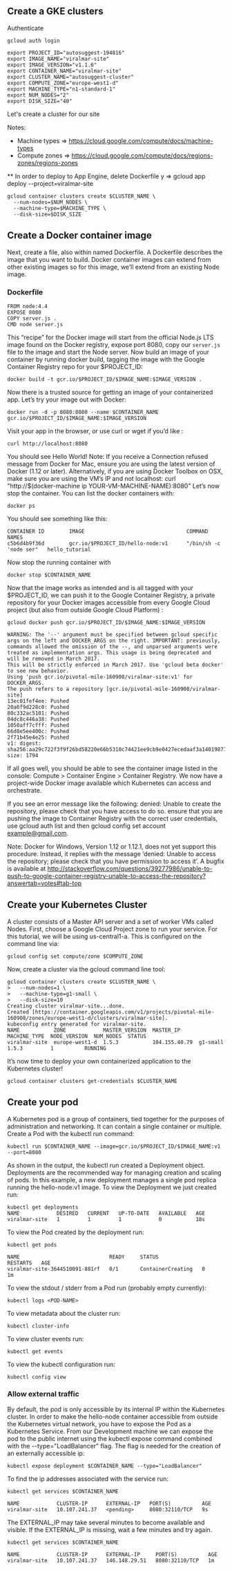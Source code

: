 ## Create a GKE clusters

Authenticate
```
gcloud auth login
```

```
export PROJECT_ID="autosuggest-194816"
export IMAGE_NAME="viralmar-site"
export IMAGE_VERSION="v1.1.6"
export CONTAINER_NAME="viralmar-site"
export CLUSTER_NAME="autosuggest-cluster"
export COMPUTE_ZONE="europe-west1-d"
export MACHINE_TYPE="n1-standard-1"
export NUM_NODES="2"
export DISK_SIZE="40"
```

Let's create a cluster for our site

Notes: 
- Machine types => https://cloud.google.com/compute/docs/machine-types
- Compute zones => https://cloud.google.com/compute/docs/regions-zones/regions-zones

** In order to deploy to App Engine, delete Dockerfile y => gcloud app deploy --project=viralmar-site

```
gcloud container clusters create $CLUSTER_NAME \
  --num-nodes=$NUM_NODES \
  --machine-type=$MACHINE_TYPE \
  --disk-size=$DISK_SIZE
```

## Create a Docker container image

Next, create a file, also within named Dockerfile. A Dockerfile describes the image that you want to build. Docker container images can extend from other existing images so for this image, we’ll extend from an existing Node image.

### Dockerfile

```
FROM node:4.4
EXPOSE 8080
COPY server.js .
CMD node server.js
```

This “recipe” for the Docker image will start from the official Node.js LTS image found on the Docker registry, expose port 8080, copy our ``server.js`` file to the image and start the Node server.
Now build an image of your container by running docker build, tagging the image with the Google Container Registry repo for your $PROJECT_ID:

```
docker build -t gcr.io/$PROJECT_ID/$IMAGE_NAME:$IMAGE_VERSION .
```

Now there is a trusted source for getting an image of your containerized app.
Let’s try your image out with Docker:

```
docker run -d -p 8080:8080 --name $CONTAINER_NAME gcr.io/$PROJECT_ID/$IMAGE_NAME:$IMAGE_VERSION
```

Visit your app in the browser, or use curl or wget if you’d like :

```
curl http://localhost:8080
```

You should see Hello World!
Note: If you receive a Connection refused message from Docker for Mac, ensure you are using the latest version of Docker (1.12 or later). Alternatively, if you are using Docker Toolbox on OSX, make sure you are using the VM’s IP and not localhost:
curl "http://$(docker-machine ip YOUR-VM-MACHINE-NAME):8080"
Let’s now stop the container. You can list the docker containers with:

```
docker ps
```

You should see something like this:

```
CONTAINER ID        IMAGE                                 COMMAND                  NAMES
c5b6d4b9f36d        gcr.io/$PROJECT_ID/hello-node:v1      "/bin/sh -c 'node ser"   hello_tutorial
```

Now stop the running container with

```
docker stop $CONTAINER_NAME
```

Now that the image works as intended and is all tagged with your $PROJECT_ID, we can push it to the Google Container Registry, a private repository for your Docker images accessible from every Google Cloud project (but also from outside Google Cloud Platform) :

```
gcloud docker push gcr.io/$PROJECT_ID/$IMAGE_NAME:$IMAGE_VERSION
```

```
WARNING: The '--' argument must be specified between gcloud specific args on the left and DOCKER_ARGS on the right. IMPORTANT: previously, commands allowed the omission of the --, and unparsed arguments were treated as implementation args. This usage is being deprecated and will be removed in March 2017.
This will be strictly enforced in March 2017. Use 'gcloud beta docker' to see new behavior.
Using 'push gcr.io/pivotal-mile-160908/viralmar-site:v1' for DOCKER_ARGS.
The push refers to a repository [gcr.io/pivotal-mile-160908/viralmar-site]
13ec01fef4ee: Pushed
20a6f9d228c0: Pushed
80c332ac5101: Pushed
04dc8c446a38: Pushed
1050aff7cfff: Pushed
66d8e5ee400c: Pushed
2f71b45e4e25: Pushed
v1: digest: sha256:aa29c722f3f9f26bd58220e66b5310c74421ee9cb9e0427ecedaaf3a14019877 size: 1794
```

If all goes well, you should be able to see the container image listed in the console: Compute > Container Engine > Container Registry. We now have a project-wide Docker image available which Kubernetes can access and orchestrate.

If you see an error message like the following: denied: Unable to create the repository, please check that you have access to do so. ensure that you are pushing the image to Container Registry with the correct user credentials, use gcloud auth list and then gcloud config set account example@gmail.com.



Note: Docker for Windows, Version 1.12 or 1.12.1, does not yet support this procedure. Instead, it replies with the message ‘denied: Unable to access the repository; please check that you have permission to access it’. A bugfix is available at http://stackoverflow.com/questions/39277986/unable-to-push-to-google-container-registry-unable-to-access-the-repository?answertab=votes#tab-top

## Create your Kubernetes Cluster

A cluster consists of a Master API server and a set of worker VMs called Nodes.
First, choose a Google Cloud Project zone to run your service. For this tutorial, we will be using us-central1-a. This is configured on the command line via:

```
gcloud config set compute/zone $COMPUTE_ZONE
```

Now, create a cluster via the gcloud command line tool:

```
gcloud container clusters create $CLUSTER_NAME \
>   --num-nodes=1 \
>   --machine-type=g1-small \
>   --disk-size=10
Creating cluster viralmar-site...done.                                                                                                       
Created [https://container.googleapis.com/v1/projects/pivotal-mile-160908/zones/europe-west1-d/clusters/viralmar-site].
kubeconfig entry generated for viralmar-site.
NAME           ZONE            MASTER_VERSION  MASTER_IP      MACHINE_TYPE  NODE_VERSION  NUM_NODES  STATUS
viralmar-site  europe-west1-d  1.5.3           104.155.40.79  g1-small      1.5.3         1          RUNNING
```

It’s now time to deploy your own containerized application to the Kubernetes cluster!

```
gcloud container clusters get-credentials $CLUSTER_NAME
```

## Create your pod

A Kubernetes pod is a group of containers, tied together for the purposes of administration and networking. It can contain a single container or multiple.
Create a Pod with the kubectl run command:

```
kubectl run $CONTAINER_NAME --image=gcr.io/$PROJECT_ID/$IMAGE_NAME:v1 --port=8080
```

As shown in the output, the kubectl run created a Deployment object. Deployments are the recommended way for managing creation and scaling of pods. In this example, a new deployment manages a single pod replica running the hello-node:v1 image.
To view the Deployment we just created run:

```
kubectl get deployments
NAME            DESIRED   CURRENT   UP-TO-DATE   AVAILABLE   AGE
viralmar-site   1         1         1            0           18s
```

To view the Pod created by the deployment run:
```
kubectl get pods

NAME                             READY     STATUS              RESTARTS   AGE
viralmar-site-3644510091-881rf   0/1       ContainerCreating   0          1m
```

To view the stdout / stderr from a Pod run (probably empty currently):

```
kubectl logs <POD-NAME>
```

To view metadata about the cluster run:

```
kubectl cluster-info
```

To view cluster events run:

```
kubectl get events
```

To view the kubectl configuration run:

```
kubectl config view
```

### Allow external traffic

By default, the pod is only accessible by its internal IP within the Kubernetes cluster. In order to make the hello-node container accessible from outside the Kubernetes virtual network, you have to expose the Pod as a Kubernetes Service.
From our Development machine we can expose the pod to the public internet using the kubectl expose command combined with the --type="LoadBalancer" flag. The flag is needed for the creation of an externally accessible ip:

```
kubectl expose deployment $CONTAINER_NAME --type="LoadBalancer"
```

To find the ip addresses associated with the service run:
```
kubectl get services $CONTAINER_NAME

NAME            CLUSTER-IP      EXTERNAL-IP   PORT(S)          AGE
viralmar-site   10.107.241.37   <pending>     8080:32110/TCP   9s
```

The EXTERNAL_IP may take several minutes to become available and visible. If the EXTERNAL_IP is missing, wait a few minutes and try again.

```
kubectl get services $CONTAINER_NAME

NAME            CLUSTER-IP      EXTERNAL-IP     PORT(S)          AGE
viralmar-site   10.107.241.37   146.148.29.51   8080:32110/TCP   1m
```